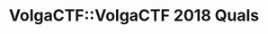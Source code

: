 ---
title: VolgaCTF::VolgaCTF 2018 Quals
quals_header_main: VOLGA CTF 2018
quals_header_sub: QUALS
quals_text: Отборочный этап соревнований VolgaCTF 2018 проходил с 23 по 25 марта в режиме онлайн. Победители будут приглашены на финал VolgaCTF 2018                     
layout: quals.pug
meta-scoreboard: meta/volgactf-2018/scoreboard-quals-2018.json
selected_menu_item: archive
---